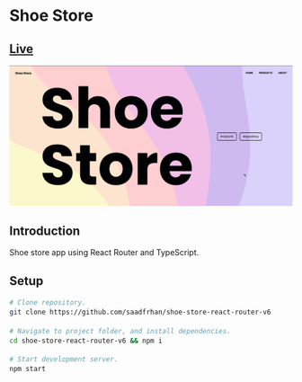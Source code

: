 # Shoe Store

## [Live](https://shoe-store-react-router-v6.surge.sh/)
<img src="./preview.gif" />

## Introduction
Shoe store app using React Router and TypeScript.

## Setup
```bash
# Clone repository.
git clone https://github.com/saadfrhan/shoe-store-react-router-v6

# Navigate to project folder, and install dependencies.
cd shoe-store-react-router-v6 && npm i

# Start development server.
npm start
```
